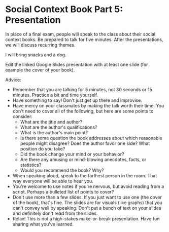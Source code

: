 # Social Context Book Part 5: Presentation

In place of a final exam, people will speak to the class about their social context books. Be prepared to talk for five minutes. After the presentations, we will discuss recurring themes.

I will bring snacks and a dog.

Edit the linked Google Slides presentation with at least one slide (for example the cover of your book).

Advice:

* Remember that you are talking for 5 minutes, not 30 seconds or 15 minutes. Practice a bit and time yourself.
* Have something to say! Don't just get up there and improvise. 
* Have mercy on your classmates by making the talk worth their time. You don't need to cover all of the following, but here are some points to consider:
  * What are the title and author?
  * What are the author's qualifications?
  * What is the author's main point?
  * Is there some question the book addresses about which reasonable people might disagree? Does the author favor one side? What position do you take?
  * Did the book change your mind or your behavior?
  * Are there any amusing or mind-blowing anecdotes, facts, or statistics?
  * Would you recommend the book? Why?
* When speaking aloud, speak to the farthest person in the room. That way everyone will be able to hear you.
* You're welcome to use notes if you're nervous, but avoid reading from a script. Perhaps a bulleted list of points to cover?
* Don't use more than a few slides. If you just want to use one (the cover of the book), that's fine. The slides are for visuals (like graphs) that you can't convey well by speaking. Don't put a bunch of text on your slides and definitely don't read from the slides.
* Relax! This is not a high-stakes make-or-break presentation. Have fun sharing what you've learned.

